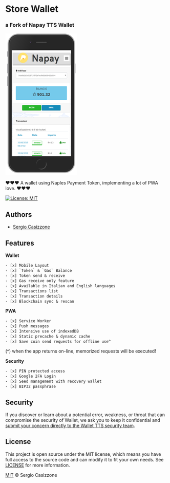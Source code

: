 # Store  Wallet

### a Fork of Napay TTS Wallet


[![Screenshot of NaPay TTS PWA app](css/images/screenshot.png)](https://wallet.napoliblockchain.it)

❤️❤️❤️ A wallet using Naples Payment Token, implementing a lot of PWA love. ❤️❤️❤️

[![License: MIT](https://img.shields.io/badge/License-MIT-lightgrey.svg)](https://opensource.org/licenses/MIT)


## Authors

- [Sergio Casizzone](https://sergiocasizzone.it)

## Features

**Wallet**

    - [x] Mobile Layout
    - [x] `Token` & `Gas` Balance
    - [x] Token send & receive
    - [x] Gas receive only feature
    - [x] Available in Italian and English languages
    - [x] Transactions list
    - [x] Transaction details
    - [x] Blockchain sync & rescan

**PWA**

    - [x] Service Worker
    - [x] Push messages
    - [x] Intensive use of indexedDB
    - [x] Static precache & dynamic cache
    - [x] Save coin send requests for offline use^

  (^) when the app returns on-line, memorized requests will be executed!   

**Security**

    - [x] PIN protected access
    - [x] Google 2FA Login
    - [x] Seed management with recovery wallet
    - [x] BIP32 passphrase


## Security

If you discover or learn about a potential error, weakness, or threat that can compromise the security of Wallet, we ask you to keep it confidential and [submit your concern directly to the Wallet TTS security team](mailto:info@napoliblockchain.it?subject=[GitHub]%20Store%20Wallet%20Security).


## License

This project is open source under the MIT license, which means you have full access to the source code and can modify it to fit your own needs. See [LICENSE](LICENSE) for more information.

[MIT](LICENSE) © Sergio Casizzone
